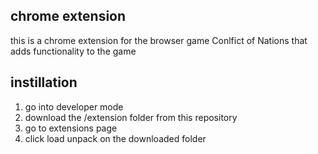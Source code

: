 ## chrome extension

this is a chrome extension for the browser game Conlfict of Nations that adds functionality to the game

## instillation

1. go into developer mode
2. download the /extension folder from this repository
3. go to extensions page
4. click load unpack on the downloaded folder
